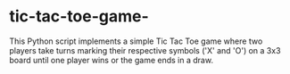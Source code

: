 # tic-tac-toe-game-
This Python script implements a simple Tic Tac Toe game where two players take turns marking their respective symbols ('X' and 'O') on a 3x3 board until one player wins or the game ends in a draw.
